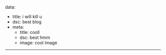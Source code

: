 data:
  - title: i will kill u
  - dsc: best blog
  - meta:
    - title: cooll
    - dsc: best hmm
    - image: cool image
---


